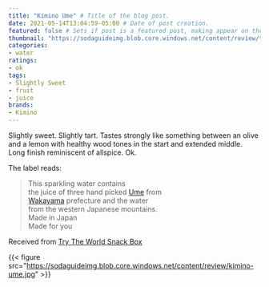 ```yaml
---
title: "Kimino Ume" # Title of the blog post.
date: 2021-05-14T13:04:59-05:00 # Date of post creation.
featured: false # Sets if post is a featured post, making appear on the home page side bar.
thumbnail: "https://sodaguideimg.blob.core.windows.net/content/review/thumbs/kimino-ume.jpg" # Sets thumbnail image appearing inside card on homepage.
categories:
- water
ratings:
- ok
tags:
- Slightly Sweet
- fruit
- juice
brands:
- Kimino
---
```


Slightly sweet. Slightly tart. Tastes strongly like something between an olive and a lemon with healthy wood tones in the start and extended middle. Long finish reminiscent of allspice. Ok.

The label reads:
> This sparkling water contains  
> the juice of three hand picked [Ume](https://en.wikipedia.org/wiki/Prunus_mume) from  
> [Wakayama](https://en.wikipedia.org/wiki/Wakayama_Prefecture) prefecture and the water  
> from the western Japanese mountains.  
> Made in Japan  
> Made for you

Received from [Try The World Snack Box](https://trytheworld.com)

{{< figure src="https://sodaguideimg.blob.core.windows.net/content/review/kimino-ume.jpg" >}}